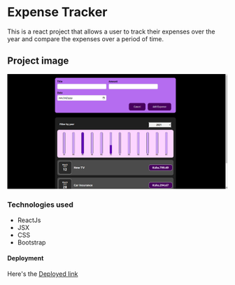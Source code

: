 # Expense Tracker

This is a react project that allows a user to track their expenses over the year and compare the expenses over a period of time.

## Project image

![frontend image](./media/image.png)

### Technologies used

* ReactJs
* JSX
* CSS
* Bootstrap

#### Deployment

Here's the [Deployed link](https://expense-tracker-sheready.vercel.app/)
